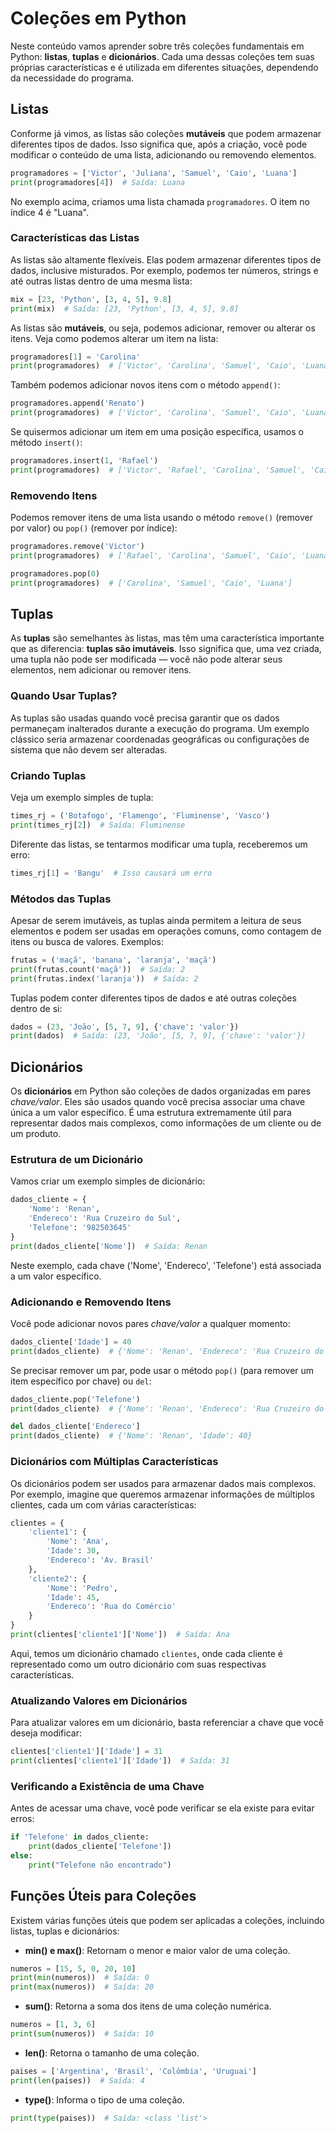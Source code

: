 # Coleções em Python

Neste conteúdo vamos aprender sobre três coleções fundamentais em Python: **listas**, **tuplas** e **dicionários**. Cada uma dessas coleções tem suas próprias características e é utilizada em diferentes situações, dependendo da necessidade do programa.

## Listas

Conforme já vimos, as listas são coleções **mutáveis** que podem armazenar diferentes tipos de dados. Isso significa que, após a criação, você pode modificar o conteúdo de uma lista, adicionando ou removendo elementos.

```python
programadores = ['Victor', 'Juliana', 'Samuel', 'Caio', 'Luana']
print(programadores[4])  # Saída: Luana
```

No exemplo acima, criamos uma lista chamada `programadores`. O item no índice 4 é "Luana".

### Características das Listas

As listas são altamente flexíveis. Elas podem armazenar diferentes tipos de dados, inclusive misturados. Por exemplo, podemos ter números, strings e até outras listas dentro de uma mesma lista:

```python
mix = [23, 'Python', [3, 4, 5], 9.8]
print(mix)  # Saída: [23, 'Python', [3, 4, 5], 9.8]
```

As listas são **mutáveis**, ou seja, podemos adicionar, remover ou alterar os itens. Veja como podemos alterar um item na lista:

```python
programadores[1] = 'Carolina'
print(programadores)  # ['Victor', 'Carolina', 'Samuel', 'Caio', 'Luana']
```

Também podemos adicionar novos itens com o método `append()`:

```python
programadores.append('Renato')
print(programadores)  # ['Victor', 'Carolina', 'Samuel', 'Caio', 'Luana', 'Renato']
```

Se quisermos adicionar um item em uma posição específica, usamos o método `insert()`:

```python
programadores.insert(1, 'Rafael')
print(programadores)  # ['Victor', 'Rafael', 'Carolina', 'Samuel', 'Caio', 'Luana']
```

### Removendo Itens

Podemos remover itens de uma lista usando o método `remove()` (remover por valor) ou `pop()` (remover por índice):

```python
programadores.remove('Victor')
print(programadores)  # ['Rafael', 'Carolina', 'Samuel', 'Caio', 'Luana']
```

```python
programadores.pop(0)
print(programadores)  # ['Carolina', 'Samuel', 'Caio', 'Luana']
```

## Tuplas

As **tuplas** são semelhantes às listas, mas têm uma característica importante que as diferencia: **tuplas são imutáveis**. Isso significa que, uma vez criada, uma tupla não pode ser modificada — você não pode alterar seus elementos, nem adicionar ou remover itens.

### Quando Usar Tuplas?

As tuplas são usadas quando você precisa garantir que os dados permaneçam inalterados durante a execução do programa. Um exemplo clássico seria armazenar coordenadas geográficas ou configurações de sistema que não devem ser alteradas.

### Criando Tuplas

Veja um exemplo simples de tupla:

```python
times_rj = ('Botafogo', 'Flamengo', 'Fluminense', 'Vasco')
print(times_rj[2])  # Saída: Fluminense
```

Diferente das listas, se tentarmos modificar uma tupla, receberemos um erro:

```python
times_rj[1] = 'Bangu'  # Isso causará um erro
```

### Métodos das Tuplas

Apesar de serem imutáveis, as tuplas ainda permitem a leitura de seus elementos e podem ser usadas em operações comuns, como contagem de itens ou busca de valores. Exemplos:

```python
frutas = ('maçã', 'banana', 'laranja', 'maçã')
print(frutas.count('maçã'))  # Saída: 2
print(frutas.index('laranja'))  # Saída: 2
```

Tuplas podem conter diferentes tipos de dados e até outras coleções dentro de si:

```python
dados = (23, 'João', [5, 7, 9], {'chave': 'valor'})
print(dados)  # Saída: (23, 'João', [5, 7, 9], {'chave': 'valor'})
```

## Dicionários

Os **dicionários** em Python são coleções de dados organizadas em pares *chave/valor*. Eles são usados quando você precisa associar uma chave única a um valor específico. É uma estrutura extremamente útil para representar dados mais complexos, como informações de um cliente ou de um produto.

### Estrutura de um Dicionário

Vamos criar um exemplo simples de dicionário:

```python
dados_cliente = {
    'Nome': 'Renan',
    'Endereco': 'Rua Cruzeiro do Sul',
    'Telefone': '982503645'
}
print(dados_cliente['Nome'])  # Saída: Renan
```

Neste exemplo, cada chave ('Nome', 'Endereco', 'Telefone') está associada a um valor específico.

### Adicionando e Removendo Itens

Você pode adicionar novos pares *chave/valor* a qualquer momento:

```python
dados_cliente['Idade'] = 40
print(dados_cliente)  # {'Nome': 'Renan', 'Endereco': 'Rua Cruzeiro do Sul', 'Telefone': '982503645', 'Idade': 40}
```

Se precisar remover um par, pode usar o método `pop()` (para remover um item específico por chave) ou `del`:

```python
dados_cliente.pop('Telefone')
print(dados_cliente)  # {'Nome': 'Renan', 'Endereco': 'Rua Cruzeiro do Sul', 'Idade': 40}
```

```python
del dados_cliente['Endereco']
print(dados_cliente)  # {'Nome': 'Renan', 'Idade': 40}
```

### Dicionários com Múltiplas Características

Os dicionários podem ser usados para armazenar dados mais complexos. Por exemplo, imagine que queremos armazenar informações de múltiplos clientes, cada um com várias características:

```python
clientes = {
    'cliente1': {
        'Nome': 'Ana',
        'Idade': 30,
        'Endereco': 'Av. Brasil'
    },
    'cliente2': {
        'Nome': 'Pedro',
        'Idade': 45,
        'Endereco': 'Rua do Comércio'
    }
}
print(clientes['cliente1']['Nome'])  # Saída: Ana
```

Aqui, temos um dicionário chamado `clientes`, onde cada cliente é representado como um outro dicionário com suas respectivas características.

### Atualizando Valores em Dicionários

Para atualizar valores em um dicionário, basta referenciar a chave que você deseja modificar:

```python
clientes['cliente1']['Idade'] = 31
print(clientes['cliente1']['Idade'])  # Saída: 31
```

### Verificando a Existência de uma Chave

Antes de acessar uma chave, você pode verificar se ela existe para evitar erros:

```python
if 'Telefone' in dados_cliente:
    print(dados_cliente['Telefone'])
else:
    print("Telefone não encontrado")
```

## Funções Úteis para Coleções

Existem várias funções úteis que podem ser aplicadas a coleções, incluindo listas, tuplas e dicionários:

- **min() e max()**: Retornam o menor e maior valor de uma coleção.

```python
numeros = [15, 5, 0, 20, 10]
print(min(numeros))  # Saída: 0
print(max(numeros))  # Saída: 20
```

- **sum()**: Retorna a soma dos itens de uma coleção numérica.

```python
numeros = [1, 3, 6]
print(sum(numeros))  # Saída: 10
```

- **len()**: Retorna o tamanho de uma coleção.

```python
paises = ['Argentina', 'Brasil', 'Colômbia', 'Uruguai']
print(len(paises))  # Saída: 4
```

- **type()**: Informa o tipo de uma coleção.

```python
print(type(paises))  # Saída: <class 'list'>
```
